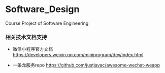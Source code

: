 # Software_Design
Course Project of Software Engineering


### 相关技术文档支持

* 微信小程序官方文档
  https://developers.weixin.qq.com/miniprogram/dev/index.html
  
* 一条龙服务repo
  https://github.com/justjavac/awesome-wechat-weapp


